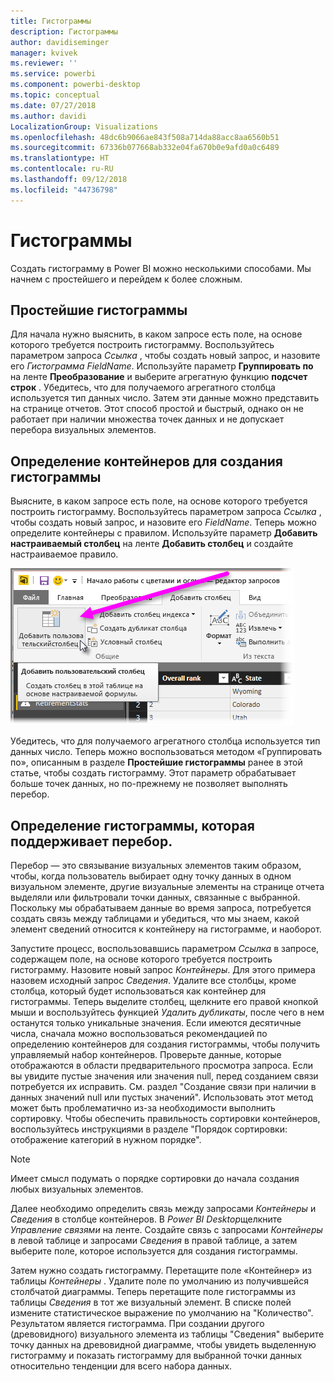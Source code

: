 ```yaml
---
title: Гистограммы
description: Гистограммы
author: davidiseminger
manager: kvivek
ms.reviewer: ''
ms.service: powerbi
ms.component: powerbi-desktop
ms.topic: conceptual
ms.date: 07/27/2018
ms.author: davidi
LocalizationGroup: Visualizations
ms.openlocfilehash: 48dc6b9066ae843f508a714da88acc8aa6560b51
ms.sourcegitcommit: 67336b077668ab332e04fa670b0e9afd0a0c6489
ms.translationtype: HT
ms.contentlocale: ru-RU
ms.lasthandoff: 09/12/2018
ms.locfileid: "44736798"
---
```

# <a name="histograms"></a>Гистограммы
Создать гистограмму в Power BI можно несколькими способами. Мы начнем с простейшего и перейдем к более сложным.

## <a name="simple-histograms"></a>Простейшие гистограммы
Для начала нужно выяснить, в каком запросе есть поле, на основе которого требуется построить гистограмму.  Воспользуйтесь параметром запроса *Ссылка* , чтобы создать новый запрос, и назовите его *Гистограмма FieldName*. Используйте параметр **Группировать по** на ленте **Преобразование** и выберите агрегатную функцию **подсчет строк** . Убедитесь, что для получаемого агрегатного столбца используется тип данных число. Затем эти данные можно представить на странице отчетов. Этот способ простой и быстрый, однако он не работает при наличии множества точек данных и не допускает перебора визуальных элементов.

## <a name="defining-buckets-to-build-a-histogram"></a>Определение контейнеров для создания гистограммы
Выясните, в каком запросе есть поле, на основе которого требуется построить гистограмму. Воспользуйтесь параметром запроса *Ссылка* , чтобы создать новый запрос, и назовите его *FieldName*.  Теперь можно определите контейнеры с правилом. Используйте параметр **Добавить настраиваемый столбец** на ленте **Добавить столбец** и создайте настраиваемое правило.

![](media/service-histograms/powerbi-service-histograms_1.png)

Убедитесь, что для получаемого агрегатного столбца используется тип данных число. Теперь можно воспользоваться методом «Группировать по», описанным в разделе **Простейшие гистограммы** ранее в этой статье, чтобы создать гистограмму. Этот параметр обрабатывает больше точек данных, но по-прежнему не позволяет выполнять перебор.

## <a name="defining-a-histogram-that-supports-brushing"></a>Определение гистограммы, которая поддерживает перебор.
Перебор — это связывание визуальных элементов таким образом, чтобы, когда пользователь выбирает одну точку данных в одном визуальном элементе, другие визуальные элементы на странице отчета выделяли или фильтровали точки данных, связанные с выбранной.  Поскольку мы обрабатываем данные во время запроса, потребуется создать связь между таблицами и убедиться, что мы знаем, какой элемент сведений относится к контейнеру на гистограмме, и наоборот.

Запустите процесс, воспользовавшись параметром *Ссылка* в запросе, содержащем поле, на основе которого требуется построить гистограмму.  Назовите новый запрос *Контейнеры*.  Для этого примера назовем исходный запрос *Сведения*.  Удалите все столбцы, кроме столбца, который будет использоваться как контейнер для гистограммы.  Теперь выделите столбец, щелкните его правой кнопкой мыши и воспользуйтесь функцией *Удалить дубликаты*, после чего в нем останутся только уникальные значения. Если имеются десятичные числа, сначала можно воспользоваться рекомендацией по определению контейнеров для создания гистограммы, чтобы получить управляемый набор контейнеров.  Проверьте данные, которые отображаются в области предварительного просмотра запроса. Если вы увидите пустые значения или значения null, перед созданием связи потребуется их исправить. См. раздел "Создание связи при наличии в данных значений null или пустых значений". Использовать этот метод может быть проблематично из-за необходимости выполнить сортировку. Чтобы обеспечить правильность сортировки контейнеров, воспользуйтесь инструкциями в разделе "Порядок сортировки: отображение категорий в нужном порядке". 

> [!NOTE]
> Имеет смысл подумать о порядке сортировки до начала создания любых визуальных элементов.   
> 
> 

Далее необходимо определить связь между запросами *Контейнеры* и *Сведения* в столбце контейнеров.  В *Power BI Desktop*щелкните *Управление связями* на ленте.  Создайте связь с запросами *Контейнеры* в левой таблице и запросами *Сведения* в правой таблице, а затем выберите поле, которое используется для создания гистограммы. 

Затем нужно создать гистограмму. Перетащите поле «Контейнер» из таблицы *Контейнеры* . Удалите поле по умолчанию из получившейся столбчатой диаграммы.  Теперь перетащите поле гистограммы из таблицы *Сведения* в тот же визуальный элемент. В списке полей измените статистическое выражение по умолчанию на "Количество". Результатом является гистограмма. При создании другого (древовидного) визуального элемента из таблицы "Сведения" выберите точку данных на древовидной диаграмме, чтобы увидеть выделенную гистограмму и показать гистограмму для выбранной точки данных относительно тенденции для всего набора данных.

